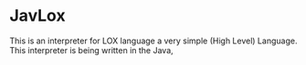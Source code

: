 # JavLox
This is an interpreter for LOX language a very simple (High Level) Language. This interpreter is being written in the Java, 
